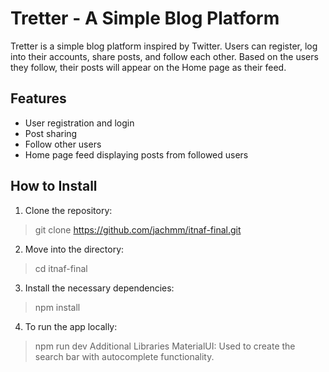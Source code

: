 # Tretter - A Simple Blog Platform

Tretter is a simple blog platform inspired by Twitter. Users can register, log into their accounts, share posts, and follow each other. Based on the users they follow, their posts will appear on the Home page as their feed.

## Features
- User registration and login
- Post sharing
- Follow other users
- Home page feed displaying posts from followed users

## How to Install

1. Clone the repository:
> git clone https://github.com/jachmm/itnaf-final.git
2. Move into the directory:
> cd itnaf-final
3. Install the necessary dependencies:
> npm install
4. To run the app locally:
> npm run dev
Additional Libraries
MaterialUI: Used to create the search bar with autocomplete functionality.
